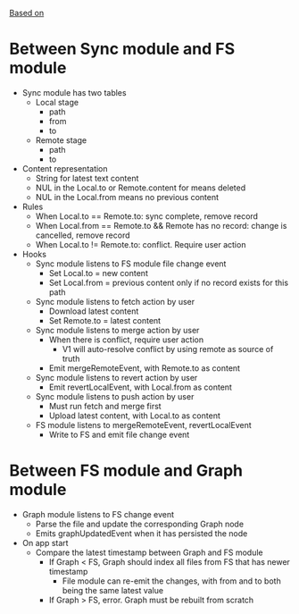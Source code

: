 [Based on](./RFC-20230415-modular-redesign.md)

# Between Sync module and FS module

- Sync module has two tables
  - Local stage
    - path
    - from
    - to
  - Remote stage
    - path
    - to
- Content representation
  - String for latest text content
  - NUL in the Local.to or Remote.content for means deleted
  - NUL in the Local.from means no previous content
- Rules
  - When Local.to == Remote.to: sync complete, remove record
  - When Local.from == Remote.to && Remote has no record: change is cancelled, remove record
  - When Local.to != Remote.to: conflict. Require user action
- Hooks
  - Sync module listens to FS module file change event
    - Set Local.to = new content
    - Set Local.from = previous content only if no record exists for this path
  - Sync module listens to fetch action by user
    - Download latest content
    - Set Remote.to = latest content
  - Sync module listens to merge action by user
    - When there is conflict, require user action
      - V1 will auto-resolve conflict by using remote as source of truth
    - Emit mergeRemoteEvent, with Remote.to as content
  - Sync module listens to revert action by user
    - Emit revertLocalEvent, with Local.from as content
  - Sync module listens to push action by user
    - Must run fetch and merge first
    - Upload latest content, with Local.to as content
  - FS module listens to mergeRemoteEvent, revertLocalEvent
    - Write to FS and emit file change event

# Between FS module and Graph module

- Graph module listens to FS change event
  - Parse the file and update the corresponding Graph node
  - Emits graphUpdatedEvent when it has persisted the node
- On app start
  - Compare the latest timestamp between Graph and FS module
    - If Graph < FS, Graph should index all files from FS that has newer timestamp
      - File module can re-emit the changes, with from and to both being the same latest value
    - If Graph > FS, error. Graph must be rebuilt from scratch

